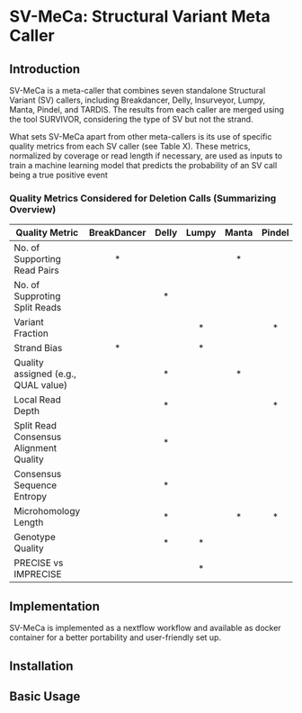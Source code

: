# SV-MeCa: Structural Variant Meta Caller 


## Introduction

SV-MeCa is a meta-caller that combines seven standalone Structural Variant (SV) callers, including Breakdancer, Delly, Insurveyor, Lumpy, Manta, Pindel, and TARDIS. The results from each caller are merged using the tool SURVIVOR, considering the type of SV but not the strand.

What sets SV-MeCa apart from other meta-callers is its use of specific quality metrics from each SV caller (see Table X). These metrics, normalized by coverage or read length if necessary, are used as inputs to train a machine learning model that predicts the probability of an SV call being a true positive event

### Quality Metrics Considered for Deletion Calls (Summarizing Overview)

| Quality Metric | BreakDancer | Delly | Lumpy | Manta | Pindel | TARDIS |
| --- | :---: | :---: | :---: | :---: | :---: | :---: |
No. of Supporting Read Pairs | * | | |  * |  | * | 
No. of Supproting Split Reads | | * | | | | * |
Variant Fraction | | | * |  | * | |  |
Strand Bias | * |  | * | | | |
Quality assigned (e.g., QUAL value) | | * | | * |  | * |
Local Read Depth | | * | | | * | |
Split Read Consensus Alignment Quality | | * | | | | |  
Consensus Sequence Entropy | | * | | | | |
Microhomology Length | | * | | * | * |  |
Genotype Quality | | * | * | | | |
PRECISE vs IMPRECISE | | | * | | | |

## Implementation

SV-MeCa is implemented as a nextflow workflow and available as docker container for a better portability and user-friendly set up. 

## Installation

## Basic Usage
